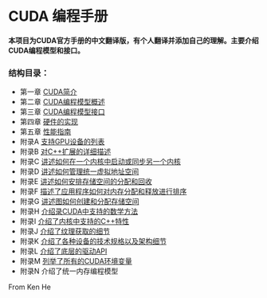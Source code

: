 # CUDA 编程手册
#### 本项目为CUDA官方手册的中文翻译版，有个人翻译并添加自己的理解。主要介绍CUDA编程模型和接口。


### 结构目录：
* 第一章 [CUDA简介](第1章CUDA简介/第一章-CUDA简介.md)
* 第二章 [CUDA编程模型概述](第2章CUDA编程模型概述/第二章CUDA编程模型概述.md)
* 第三章 [CUDA编程模型接口](第3章编程接口/第三章编程接口.md)
* 第四章 [硬件的实现](第4章硬件实现/第四章硬件实现.md)
* 第五章 [性能指南](第5章性能指南/第五章性能指南.md)
* 附录A  [支持GPU设备的列表](附录A支持GPU设备列表/附录A支持GPU设备列表.md)
* 附录B  [对C++扩展的详细描述](附录B对C++扩展的详细描述/附录B对C++扩展的详细描述.md)
* 附录C  [讲述如何在一个内核中启动或同步另一个内核](附录C协作组/附录C协作组.md)
* 附录D  [讲述如何管理统一虚拟地址空间](附录E虚拟内存管理/附录E虚拟内存管理.md)
* 附录E  [讲述如何安排存储空间的分配和回收](附录E虚拟内存管理/附录E虚拟内存管理.md)
* 附录F  [描述了应用程序如何对内存分配和释放进行排序](附录F流序内存分配/附录F流序内存分配.md)
* 附录G  [讲述图如何创建和分配存储空间](附录G图内存结点/附录G图内存结点.md)
* 附录H  [介绍录CUDA中支持的数学方法](附录H数学方法/附录H数学方法.md)
* 附录I  [介绍了内核中支持的C++特性](附录I_C++语言支持/附录I_C++语言支持.md)
* 附录J  [介绍了纹理获取的细节](附录J纹理获取/附录J纹理获取.md)
* 附录K  [介绍了各种设备的技术规格以及架构细节](附录K_CUDA计算能力/附录K_CUDA计算能力.md)
* 附录L  [介绍了底层的驱动API](附录L_CUDA底层驱动API/附录L_CUDA底层驱动API.md)
* 附录M  [列举了所有的CUDA环境变量](附录M_CUDA环境变量/附录M_CUDA环境变量.md)
* 附录N  介绍了统一内存编程模型


From Ken He


